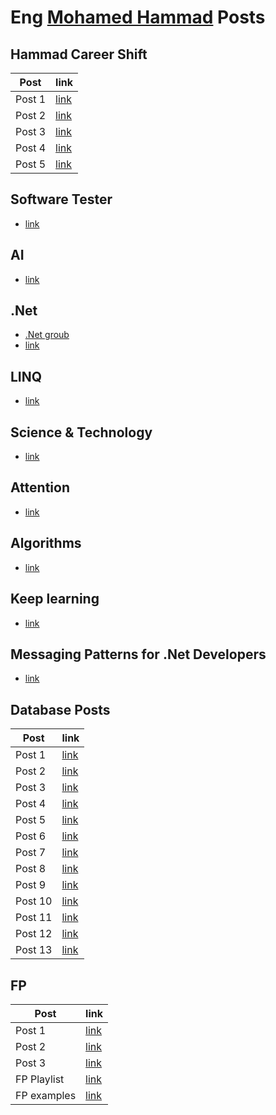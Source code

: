 # Eng [Mohamed Hammad](https://www.linkedin.com/in/mohamed-hammad-a720a622/) Posts

## Hammad Career Shift
Post | link
--- | ---
Post 1 | [link](https://www.facebook.com/mohamed.hamedhammad/posts/5334372769968563)
Post 2 | [link](https://www.facebook.com/mohamed.hamedhammad/posts/5334374669968373)
Post 3 | [link](https://www.facebook.com/mohamed.hamedhammad/posts/5334376326634874)
Post 4 | [link](https://www.facebook.com/mohamed.hamedhammad/posts/5334378616634645)
Post 5 | [link](https://www.facebook.com/mohamed.hamedhammad/posts/5334380406634466)

## Software Tester
- [link](https://www.facebook.com/mohamed.hamedhammad/posts/5334246833314490)

## AI
- [link](https://facebook.com/story.php?story_fbid=5360290700710103&id=100001876777351)

## .Net
- [.Net groub](https://facebook.com/story.php?story_fbid=5251717044900803&id=100001876777351)
- [link](https://facebook.com/story.php?story_fbid=5345089308896909&id=100001876777351)

## LINQ
- [link](https://facebook.com/story.php?story_fbid=5343539002385273&id=100001876777351)

## Science & Technology
- [link](https://facebook.com/story.php?story_fbid=5340348566037650&id=100001876777351)

## Attention
- [link](https://facebook.com/story.php?story_fbid=5316351721770668&id=100001876777351)

## Algorithms
- [link](https://facebook.com/story.php?story_fbid=5228129937259514&id=100001876777351)

## Keep learning
- [link](https://facebook.com/story.php?story_fbid=5218792461526595&id=100001876777351)

## Messaging Patterns for .Net Developers
- [link](https://facebook.com/story.php?story_fbid=5206858189386689&id=100001876777351)

## Database Posts
Post | link
--- | ---
Post 1 | [link](https://facebook.com/story.php?story_fbid=5378398305566009&id=100001876777351)
Post 2 | [link](https://facebook.com/story.php?story_fbid=5310805062325334&id=100001876777351)
Post 3 | [link](https://facebook.com/story.php?story_fbid=5374657215940118&id=100001876777351)
Post 4 | [link](https://facebook.com/story.php?story_fbid=5354765504595956&id=100001876777351)
Post 5 | [link](https://facebook.com/story.php?story_fbid=5353142174758289&id=100001876777351)
Post 6 | [link](https://facebook.com/story.php?story_fbid=5324774920928348&id=100001876777351)
Post 7 | [link](https://facebook.com/story.php?story_fbid=5324640080941832&id=100001876777351)
Post 8 | [link](https://facebook.com/story.php?story_fbid=5319732294765944&id=100001876777351)
Post 9 | [link](https://facebook.com/story.php?story_fbid=5214010425338132&id=100001876777351)
Post 10 | [link](https:/facebook.com/story.php?story_fbid=5202187806520394&id=100001876777351)
Post 11 | [link](https:/facebook.com/story.php?story_fbid=5149831361756039&id=100001876777351)
Post 12 | [link](https://www.facebook.com/100001876777351/posts/5384147174991122/)
Post 13 | [link](https://m.facebook.com/story.php?story_fbid=5403969576342215&id=100001876777351)

## FP
Post | link
--- | ---
Post 1 | [link](https://facebook.com/story.php?story_fbid=5289265864479254&id=100001876777351)
Post 2 | [link](https://facebook.com/story.php?story_fbid=5281246405281200&id=100001876777351)
Post 3 | [link](https://facebook.com/story.php?story_fbid=5157997727606069&id=100001876777351)
FP Playlist | [link](https://www.youtube.com/watch?v=9bW8dp1M1Ac&list=PLpbZuj8hP-I6F-Zj1Ay8nQ1rMnmFnlK2f)
FP examples | [link](https://github.com/mohamedSabry0/functional_programming_examples)



